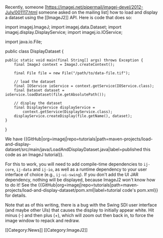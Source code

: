 Recently, someone [https://imagej.net/pipermail/imagej-devel/2012-July/001117.html someone asked on the mailing list] how to load and display a dataset using the [[ImageJ2]] API. Here is code that does so:

<source lang="java">
import imagej.ImageJ;
import imagej.data.Dataset;
import imagej.display.DisplayService;
import imagej.io.IOService;

import java.io.File;

public class DisplayDataset {

	public static void main(final String[] args) throws Exception {
		final ImageJ context = ImageJ.createContext();

		final File file = new File("/path/to/data-file.tif");

		// load the dataset
		final IOService ioService = context.getService(IOService.class);
		final Dataset dataset = ioService.loadDataset(file.getAbsolutePath());

		// display the dataset
		final DisplayService displayService =
			context.getService(DisplayService.class);
		displayService.createDisplay(file.getName(), dataset);
	}

}
</source>

We have {{GitHub|org=imagej|repo=tutorials|path=maven-projects/load-and-display-dataset/src/main/java/LoadAndDisplayDataset.java|label=published this code as an ImageJ tutorial}}.

For this to work, you will need to add compile-time dependencies to <code>ij-core</code>, <code>ij-data</code> and <code>ij-io</code>, as well as a runtime dependency to your user interface of choice (e.g., <code>ij-ui-swing</code>). If you don't add the UI JAR dependency, nothing will be displayed, because ImageJ2 won't know how to do it! See the {{GitHub|org=imagej|repo=tutorials|path=maven-projects/load-and-display-dataset/pom.xml|label=tutorial code's pom.xml}} for details.

Note that as of this writing, there is a bug with the Swing SDI user interface (and maybe other UIs) that causes the display to initially appear white. Hit minus (-) and then plus (+), which will zoom out then back in, to force the image window to repack and redraw.

[[Category:News]]
[[Category:ImageJ2]]
